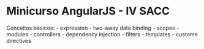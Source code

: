 # Minicurso AngularJS - IV SACC


Conceitos básicos:
	- expression
	- two-away data binding
	- scopes
	- modules
	- controllers
	- dependency injection
	- filters
	- templates
	- custome directives
